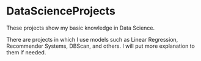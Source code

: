 # DataScienceProjects
These projects show my basic knowledge in Data Science.

There are projects in which I use models such as Linear Regression, Recommender Systems, DBScan, and others.
I will put more explanation to them if needed.
